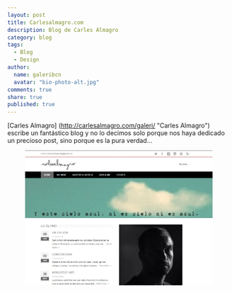 ```yaml
---
layout: post
title: Carlesalmagro.com
description: Blog de Carles Almagro
category: blog
tags: 
  - Blog
  - Design
author: 
  name: galeribcn
  avatar: "bio-photo-alt.jpg"
comments: true
share: true
published: true
---
```

[Carles Almagro] (http://carlesalmagro.com/galeri/ "Carles Almagro") escribe un fantástico blog y no lo decimos solo porque nos haya dedicado un precioso post, sino porque es la pura verdad... 

<figure>
	<a href="/images/CARLESALMAGRO.jpg"><img src="/images/CARLESALMAGRO.jpg" alt="galeribcn en el blog de Carles Almagro"></a>
</figure>
